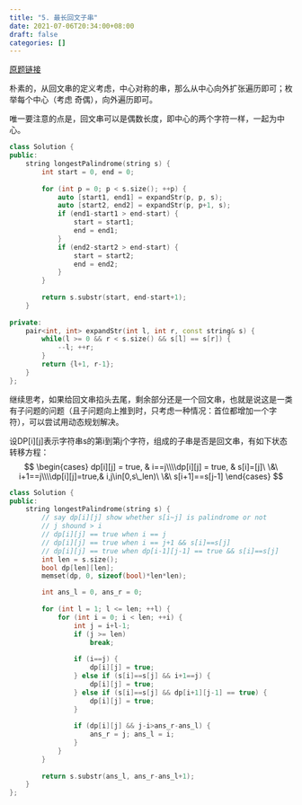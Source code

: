 ```yaml
---
title: "5. 最长回文子串"
date: 2021-07-06T20:34:00+08:00
draft: false
categories: []
---
```


[原题链接](https://leetcode-cn.com/problems/longest-palindromic-substring/)

朴素的，从回文串的定义考虑，中心对称的串，那么从中心向外扩张遍历即可；枚举每个中心（考虑 奇偶），向外遍历即可。

唯一要注意的点是，回文串可以是偶数长度，即中心的两个字符一样，一起为中心。

```cpp
class Solution {
public:
    string longestPalindrome(string s) {
        int start = 0, end = 0;
        
        for (int p = 0; p < s.size(); ++p) {
            auto [start1, end1] = expandStr(p, p, s);
            auto [start2, end2] = expandStr(p, p+1, s);
            if (end1-start1 > end-start) {
                start = start1;
                end = end1;
            }
            if (end2-start2 > end-start) {
                start = start2;
                end = end2;
            }
        }
        
        return s.substr(start, end-start+1);
    }
    
private:
    pair<int, int> expandStr(int l, int r, const string& s) {
        while(l >= 0 && r < s.size() && s[l] == s[r]) {
            --l; ++r;
        }
        return {l+1, r-1};
    }
};
```

继续思考，如果给回文串掐头去尾，剩余部分还是一个回文串，也就是说这是一类有子问题的问题（且子问题向上推到时，只考虑一种情况：首位都增加一个字符），可以尝试用动态规划解决。

设DP[i][j]表示字符串s的第i到第j个字符，组成的子串是否是回文串，有如下状态转移方程：
$$
\begin{cases}
dp[i][j] = true, & i==j\\\\dp[i][j] = true, & s[i]=[j]\ \&\ i+1==j\\\\dp[i][j]=true,& i,j\in[0,s\_len)\ \&\  s[i+1]==s[j-1]
\end{cases}
$$

```cpp
class Solution {
public:
    string longestPalindrome(string s) {
        // say dp[i][j] show whether s[i~j] is palindrome or not
        // j shound > i
        // dp[i][j] == true when i == j
        // dp[i][j] == true when i == j+1 && s[i]==s[j]
        // dp[i][j] == true when dp[i-1][j-1] == true && s[i]==s[j]
        int len = s.size();
        bool dp[len][len];
        memset(dp, 0, sizeof(bool)*len*len);

        int ans_l = 0, ans_r = 0;
        
        for (int l = 1; l <= len; ++l) {
            for (int i = 0; i < len; ++i) {
                int j = i+l-1;
                if (j >= len)
                    break;
                
                if (i==j) {
                    dp[i][j] = true;
                } else if (s[i]==s[j] && i+1==j) {
                    dp[i][j] = true;
                } else if (s[i]==s[j] && dp[i+1][j-1] == true) {
                    dp[i][j] = true;
                }
                
                if (dp[i][j] && j-i>ans_r-ans_l) {
                    ans_r = j; ans_l = i;
                }
            }
        }
        
        return s.substr(ans_l, ans_r-ans_l+1);
    }
};
```
